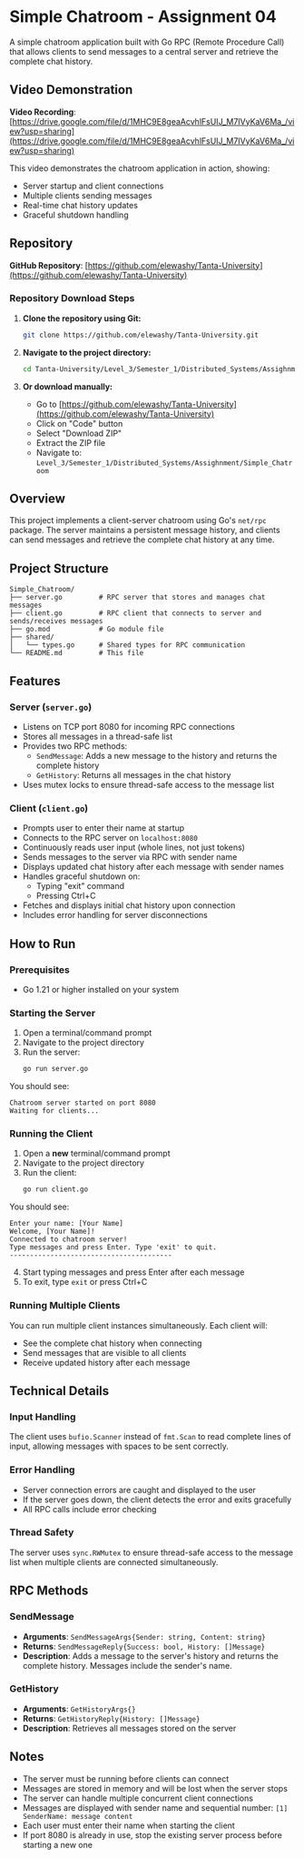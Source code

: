 # Simple Chatroom - Assignment 04

A simple chatroom application built with Go RPC (Remote Procedure Call) that allows clients to send messages to a central server and retrieve the complete chat history.

## Video Demonstration

**Video Recording**: [https://drive.google.com/file/d/1MHC9E8geaAcvhlFsUIJ_M7IVyKaV6Ma_/view?usp=sharing](https://drive.google.com/file/d/1MHC9E8geaAcvhlFsUIJ_M7IVyKaV6Ma_/view?usp=sharing)

This video demonstrates the chatroom application in action, showing:
- Server startup and client connections
- Multiple clients sending messages
- Real-time chat history updates
- Graceful shutdown handling

## Repository

**GitHub Repository**: [https://github.com/elewashy/Tanta-University](https://github.com/elewashy/Tanta-University)

### Repository Download Steps

1. **Clone the repository using Git:**
   ```bash
   git clone https://github.com/elewashy/Tanta-University.git
   ```

2. **Navigate to the project directory:**
   ```bash
   cd Tanta-University/Level_3/Semester_1/Distributed_Systems/Assighnment/Simple_Chatroom
   ```

3. **Or download manually:**
   - Go to [https://github.com/elewashy/Tanta-University](https://github.com/elewashy/Tanta-University)
   - Click on "Code" button
   - Select "Download ZIP"
   - Extract the ZIP file
   - Navigate to: `Level_3/Semester_1/Distributed_Systems/Assighnment/Simple_Chatroom`

## Overview

This project implements a client-server chatroom using Go's `net/rpc` package. The server maintains a persistent message history, and clients can send messages and retrieve the complete chat history at any time.

## Project Structure

```
Simple_Chatroom/
├── server.go         # RPC server that stores and manages chat messages
├── client.go         # RPC client that connects to server and sends/receives messages
├── go.mod            # Go module file
├── shared/
│   └── types.go      # Shared types for RPC communication
└── README.md         # This file
```

## Features

### Server (`server.go`)
- Listens on TCP port 8080 for incoming RPC connections
- Stores all messages in a thread-safe list
- Provides two RPC methods:
  - `SendMessage`: Adds a new message to the history and returns the complete history
  - `GetHistory`: Returns all messages in the chat history
- Uses mutex locks to ensure thread-safe access to the message list

### Client (`client.go`)
- Prompts user to enter their name at startup
- Connects to the RPC server on `localhost:8080`
- Continuously reads user input (whole lines, not just tokens)
- Sends messages to the server via RPC with sender name
- Displays updated chat history after each message with sender names
- Handles graceful shutdown on:
  - Typing "exit" command
  - Pressing Ctrl+C
- Fetches and displays initial chat history upon connection
- Includes error handling for server disconnections

## How to Run

### Prerequisites
- Go 1.21 or higher installed on your system

### Starting the Server

1. Open a terminal/command prompt
2. Navigate to the project directory
3. Run the server:
   ```bash
   go run server.go
   ```

You should see:
```
Chatroom server started on port 8080
Waiting for clients...
```

### Running the Client

1. Open a **new** terminal/command prompt
2. Navigate to the project directory
3. Run the client:
   ```bash
   go run client.go
   ```

You should see:
```
Enter your name: [Your Name]
Welcome, [Your Name]!
Connected to chatroom server!
Type messages and press Enter. Type 'exit' to quit.
----------------------------------------
```

4. Start typing messages and press Enter after each message
5. To exit, type `exit` or press Ctrl+C

### Running Multiple Clients

You can run multiple client instances simultaneously. Each client will:
- See the complete chat history when connecting
- Send messages that are visible to all clients
- Receive updated history after each message

## Technical Details

### Input Handling
The client uses `bufio.Scanner` instead of `fmt.Scan` to read complete lines of input, allowing messages with spaces to be sent correctly.

### Error Handling
- Server connection errors are caught and displayed to the user
- If the server goes down, the client detects the error and exits gracefully
- All RPC calls include error checking

### Thread Safety
The server uses `sync.RWMutex` to ensure thread-safe access to the message list when multiple clients are connected simultaneously.

## RPC Methods

### SendMessage
- **Arguments**: `SendMessageArgs{Sender: string, Content: string}`
- **Returns**: `SendMessageReply{Success: bool, History: []Message}`
- **Description**: Adds a message to the server's history and returns the complete history. Messages include the sender's name.

### GetHistory
- **Arguments**: `GetHistoryArgs{}`
- **Returns**: `GetHistoryReply{History: []Message}`
- **Description**: Retrieves all messages stored on the server

## Notes

- The server must be running before clients can connect
- Messages are stored in memory and will be lost when the server stops
- The server can handle multiple concurrent client connections
- Messages are displayed with sender name and sequential number: `[1] SenderName: message content`
- Each user must enter their name when starting the client
- If port 8080 is already in use, stop the existing server process before starting a new one


